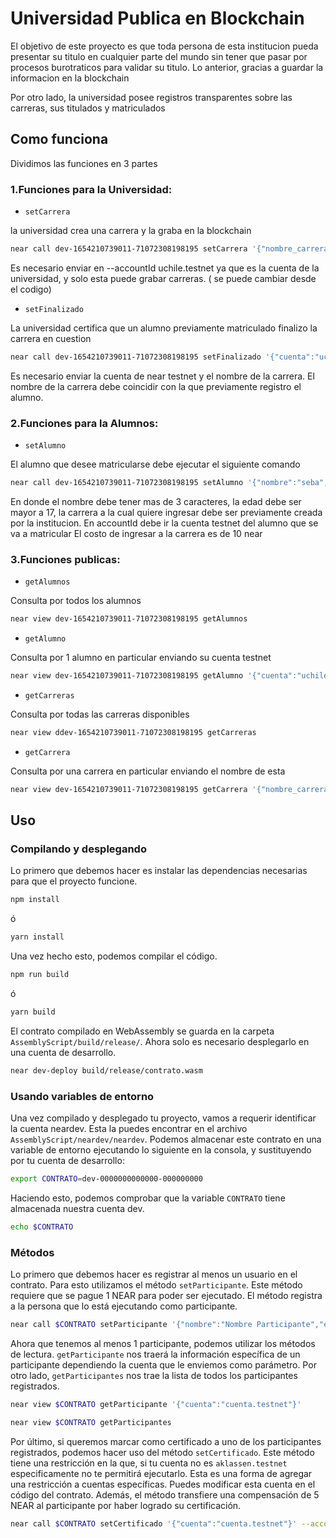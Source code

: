 # Universidad Publica en Blockchain

El objetivo de este proyecto es que toda persona de esta institucion pueda presentar su titulo en cualquier parte del mundo sin tener que pasar por procesos burotraticos para validar su titulo. Lo anterior, gracias a guardar la informacion en la blockchain

Por otro lado, la universidad posee registros transparentes sobre las carreras, sus titulados y matriculados

## Como funciona

Dividimos las funciones en 3 partes

### 1.Funciones para la Universidad:

* `setCarrera`

 la universidad crea una carrera y la graba en la blockchain

```sh
near call dev-1654210739011-71072308198195 setCarrera '{"nombre_carrera":"Arte", "semestres":10, "tipo":"profesional"}' --accountId uchile.testnet
```

Es necesario enviar en --accountId uchile.testnet ya que es la cuenta de la universidad, y solo esta puede grabar carreras. ( se puede cambiar desde el codigo)


* `setFinalizado`

La universidad certifica que un alumno previamente matriculado finalizo la carrera en cuestion

```sh
near call dev-1654210739011-71072308198195 setFinalizado '{"cuenta":"uchile.testnet","nombre_carrera":"arte"}' --accountId uchile.testnet
```

Es necesario enviar la cuenta de near testnet y el nombre de la carrera. El nombre de la carrera debe coincidir con la que previamente registro el alumno.


### 2.Funciones para la Alumnos:

* `setAlumno`

El alumno que desee matricularse debe ejecutar el siguiente comando

```sh
near call dev-1654210739011-71072308198195 setAlumno '{"nombre":"seba", "edad":19, "nombre_carrera":"arte"}' --accountId aallvi.testnet --amount 10
```

En donde el nombre debe tener mas de 3 caracteres, la edad debe ser mayor a 17, la carrera a la cual quiere ingresar debe ser previamente creada por la institucion.
En accountId debe ir la cuenta testnet del alumno que se va a matricular
El costo de ingresar a la carrera es de 10 near


### 3.Funciones publicas:

* `getAlumnos`

Consulta por todos los alumnos

```sh
near view dev-1654210739011-71072308198195 getAlumnos
```


* `getAlumno`

Consulta por 1 alumno en particular enviando su cuenta testnet

```sh
near view dev-1654210739011-71072308198195 getAlumno '{"cuenta":"uchile.testnet"}'
```

* `getCarreras`

Consulta por todas las carreras disponibles 

```sh
near view ddev-1654210739011-71072308198195 getCarreras
```

* `getCarrera`

Consulta por una carrera en particular enviando el nombre de esta

```sh
near view dev-1654210739011-71072308198195 getCarrera '{"nombre_carrera":"arte"}'
```



## Uso

### Compilando y desplegando

Lo primero que debemos hacer es instalar las dependencias necesarias para que el proyecto funcione.

```sh
npm install
```

ó

```sh
yarn install
```

Una vez hecho esto, podemos compilar el código.

```sh
npm run build
```

ó

```sh
yarn build
```

El contrato compilado en WebAssembly se guarda en la carpeta `AssemblyScript/build/release/`. Ahora solo es necesario desplegarlo en una cuenta de desarrollo.

```sh
near dev-deploy build/release/contrato.wasm
```

### Usando variables de entorno

Una vez compilado y desplegado tu proyecto, vamos a requerir identificar la cuenta neardev. Esta la puedes encontrar en el archivo `AssemblyScript/neardev/neardev`. Podemos almacenar este contrato en una variable de entorno ejecutando lo siguiente en la consola, y sustituyendo por tu cuenta de desarrollo:

```sh
export CONTRATO=dev-0000000000000-000000000
```

Haciendo esto, podemos comprobar que la variable `CONTRATO` tiene almacenada nuestra cuenta dev.

```sh
echo $CONTRATO
```

### Métodos

Lo primero que debemos hacer es registrar al menos un usuario en el contrato. Para esto utilizamos el método `setParticipante`. Este método requiere que se pague 1 NEAR para poder ser ejecutado. El método registra a la persona que lo está ejecutando como participante.

```sh
near call $CONTRATO setParticipante '{"nombre":"Nombre Participante","edad":18}' --accountId tucuenta.testnet --amount 1
```

Ahora que tenemos al menos 1 participante, podemos utilizar los métodos de lectura. `getParticipante` nos traerá la información específica de un participante dependiendo la cuenta que le enviemos como parámetro. Por otro lado, `getParticipantes` nos trae la lista de todos los participantes registrados.

```sh
near view $CONTRATO getParticipante '{"cuenta":"cuenta.testnet"}'
```

```sh
near view $CONTRATO getParticipantes
```

Por último, si queremos marcar como certificado a uno de los participantes registrados, podemos hacer uso del método `setCertificado`. Este método tiene una restricción en la que, si tu cuenta no es `aklassen.testnet` especificamente no te permitirá ejecutarlo. Esta es una forma de agregar una restricción a cuentas específicas. Puedes modificar esta cuenta en el código del contrato. Además, el método transfiere una compensación de 5 NEAR al participante por haber logrado su certificación.

```sh
near call $CONTRATO setCertificado '{"cuenta":"cuenta.testnet"}' --accountId cuenta.testnet
```

